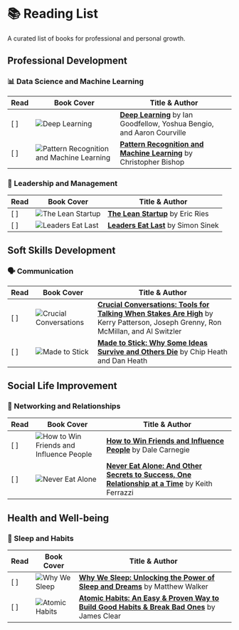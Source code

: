 # 📚 Reading List

A curated list of books for professional and personal growth. 

## Professional Development

### 📊 Data Science and Machine Learning

| Read | Book Cover | Title & Author |
|------|------------|----------------|
| [ ] | ![Deep Learning](https://images-na.ssl-images-amazon.com/images/I/41r+0xwQo3L._SX403_BO1,204,203,200_.jpg) | **[Deep Learning](https://www.amazon.com/Deep-Learning-Adaptive-Computation-Machine/dp/0262035618)** by Ian Goodfellow, Yoshua Bengio, and Aaron Courville |
| [ ] | ![Pattern Recognition and Machine Learning](https://images-na.ssl-images-amazon.com/images/I/41u3Kr0d0qL._SX379_BO1,204,203,200_.jpg) | **[Pattern Recognition and Machine Learning](https://www.amazon.com/Pattern-Recognition-Machine-Learning-Information/dp/0387310738)** by Christopher Bishop |

### 🏢 Leadership and Management

| Read | Book Cover | Title & Author |
|------|------------|----------------|
| [ ] | ![The Lean Startup](https://images-na.ssl-images-amazon.com/images/I/51N-u8AsmdL._SX329_BO1,204,203,200_.jpg) | **[The Lean Startup](https://www.amazon.com/Lean-Startup-Entrepreneurs-Continuous-Innovation/dp/0307887898)** by Eric Ries |
| [ ] | ![Leaders Eat Last](https://images-na.ssl-images-amazon.com/images/I/51DiMlqKZ6L._SX330_BO1,204,203,200_.jpg) | **[Leaders Eat Last](https://www.amazon.com/Leaders-Eat-Last-Together-Others/dp/1591848016)** by Simon Sinek |

## Soft Skills Development

### 🗣️ Communication

| Read | Book Cover | Title & Author |
|------|------------|----------------|
| [ ] | ![Crucial Conversations](https://images-na.ssl-images-amazon.com/images/I/51AKK6rAYzL._SX342_BO1,204,203,200_.jpg) | **[Crucial Conversations: Tools for Talking When Stakes Are High](https://www.amazon.com/Crucial-Conversations-Talking-Stakes-Second/dp/1469266822)** by Kerry Patterson, Joseph Grenny, Ron McMillan, and Al Switzler |
| [ ] | ![Made to Stick](https://images-na.ssl-images-amazon.com/images/I/51l39W+U9BL._SX321_BO1,204,203,200_.jpg) | **[Made to Stick: Why Some Ideas Survive and Others Die](https://www.amazon.com/Made-Stick-Ideas-Survive-Others/dp/1400064287)** by Chip Heath and Dan Heath |

## Social Life Improvement

### 🤝 Networking and Relationships

| Read | Book Cover | Title & Author |
|------|------------|----------------|
| [ ] | ![How to Win Friends and Influence People](https://images-na.ssl-images-amazon.com/images/I/51o8Tdp4NxL._SX320_BO1,204,203,200_.jpg) | **[How to Win Friends and Influence People](https://www.amazon.com/How-Win-Friends-Influence-People/dp/0671027034)** by Dale Carnegie |
| [ ] | ![Never Eat Alone](https://images-na.ssl-images-amazon.com/images/I/51IBBVFxtbL._SX329_BO1,204,203,200_.jpg) | **[Never Eat Alone: And Other Secrets to Success, One Relationship at a Time](https://www.amazon.com/Never-Eat-Alone-Expanded-Updated/dp/0385346654)** by Keith Ferrazzi |

## Health and Well-being

### 🛌 Sleep and Habits

| Read | Book Cover | Title & Author |
|------|------------|----------------|
| [ ] | ![Why We Sleep](https://images-na.ssl-images-amazon.com/images/I/41Y3t-FY1ZL._SX329_BO1,204,203,200_.jpg) | **[Why We Sleep: Unlocking the Power of Sleep and Dreams](https://www.amazon.com/Why-We-Sleep-Unlocking-Dreams/dp/1501144316)** by Matthew Walker |
| [ ] | ![Atomic Habits](https://images-na.ssl-images-amazon.com/images/I/51-nXsSRfZL._SX329_BO1,204,203,200_.jpg) | **[Atomic Habits: An Easy & Proven Way to Build Good Habits & Break Bad Ones](https://www.amazon.com/Atomic-Habits-Proven-Build-Break/dp/0735211299)** by James Clear |
